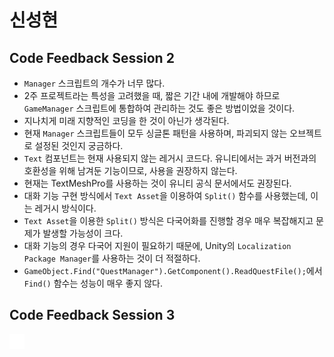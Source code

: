 # 신성현
## Code Feedback Session 2
* <code>Manager</code> 스크립트의 개수가 너무 많다.
* 2주 프로젝트라는 특성을 고려했을 때, 짧은 기간 내에 개발해야 하므로 <code>GameManager</code> 스크립트에 통합하여 관리하는 것도 좋은 방법이었을 것이다.
* 지나치게 미래 지향적인 코딩을 한 것이 아닌가 생각된다.
* 현재 <code>Manager</code> 스크립트들이 모두 싱글톤 패턴을 사용하며, 파괴되지 않는 오브젝트로 설정된 것인지 궁금하다.
* <code>Text</code> 컴포넌트는 현재 사용되지 않는 레거시 코드다. 유니티에서는 과거 버전과의 호환성을 위해 남겨둔 기능이므로, 사용을 권장하지 않는다.
* 현재는 <cdoe>TextMeshPro</cdoe>를 사용하는 것이 유니티 공식 문서에서도 권장된다.
* 대화 기능 구현 방식에서 <code>Text Asset</code>을 이용하여 <code>Split()</code> 함수를 사용했는데, 이는 레거시 방식이다.
* <code>Text Asset</code>을 이용한 <code>Split()</code> 방식은 다국어화를 진행할 경우 매우 복잡해지고 문제가 발생할 가능성이 크다.
* 대화 기능의 경우 다국어 지원이 필요하기 때문에, Unity의 <code>Localization Package Manager</code>를 사용하는 것이 더 적절하다.
* <code>GameObject.Find("QuestManager").GetComponent<QuestManager>().ReadQuestFile();</code>에서 <code> Find()</code> 함수는 성능이 매우 좋지 않다.
## Code Feedback Session 3

[<img src="../../../Image/github-mark-white.png" width="24" height="24">](https://github.com/olnoon)